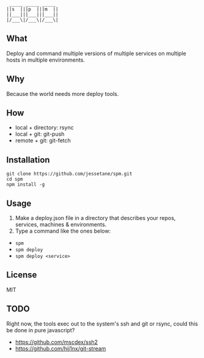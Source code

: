 ```
 _____ _____ _____
||s  |||p  |||m  ||
||___|||___|||___||
|/___\|/___\|/___\|

```

## What
Deploy and command multiple versions of multiple services on multiple hosts in multiple environments.

## Why
Because the world needs more deploy tools.

## How
* local + directory: rsync
* local + git: git-push
* remote + git: git-fetch

## Installation
`git clone https://github.com/jessetane/spm.git`  
`cd spm`  
`npm install -g`

## Usage
1) Make a deploy.json file in a directory that describes your repos, services, machines & environments.  
2) Type a command like the ones below:  
* `spm`
* `spm deploy`
* `spm deploy <service>`

## License
MIT

## TODO
Right now, the tools exec out to the system's ssh and git or rsync, could this be done in pure javascript?  
* https://github.com/mscdex/ssh2
* https://github.com/hij1nx/git-stream